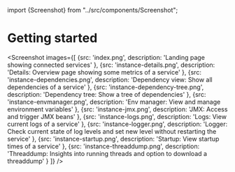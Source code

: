 import {Screenshot} from "../src/components/Screenshot";

# Getting started

<Screenshot 
    images={[
        {src: 'index.png', description: 'Landing page showing connected services' },
        {src: 'instance-details.png', description: 'Details: Overview page showing some metrics of a service' },
        {src: 'instance-dependencies.png', description: 'Dependency view: Show all dependencies of a service' },
        {src: 'instance-dependency-tree.png', description: 'Dependency tree: Show a tree of dependencies' },
        {src: 'instance-envmanager.png', description: 'Env manager: View and manage environment variables' },
        {src: 'instance-jmx.png', description: 'JMX: Access and trigger JMX beans' },
        {src: 'instance-logs.png', description: 'Logs: View current logs of a service' },
        {src: 'instance-logger.png', description: 'Logger: Check current state of log levels and set new level without restarting the service' },
        {src: 'instance-startup.png', description: 'Startup: View startup times of a service' },
        {src: 'instance-threaddump.png', description: 'Threaddump: Insights into running threads and option to download a threaddump' } 
    ]}
/>

